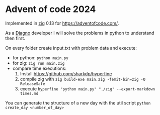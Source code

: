 # Advent of code 2024

Implemented in [zig](https://ziglang.org/) 0.13 for https://adventofcode.com/.

As a [Djagno](https://www.djangoproject.com/) developer I will solve the problems in python to understand then first.

On every folder create input.txt with problem data and execute:

* for python: `python main.py`
* for zig: `zig run main.zig`
* compare time executions:
    1. Install https://github.com/sharkdp/hyperfine
    2. compile zig with `zig build-exe main.zig -femit-bin=zig -O ReleaseSafe`
    3. execute `hyperfine "python main.py" "./zig" --export-markdown times.md`

You can generate the structure of a new day with the util script `python create_day <number_of_day>`